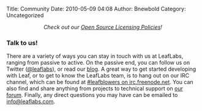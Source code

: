 Title: Community
Date: 2010-05-09 04:08
Author: Bnewbold
Category: Uncategorized

<center>
<em>Check out our <a href="/licensing/">Open Source Licensing Policies</a>!</em>
</center>

<h3>Talk to us!</h3>

There are a variety of ways you can stay in touch with us at LeafLabs, ranging
from passive to active. On the passive end, you can follow us on Twitter 
(<a href="http://twitter.com/leaflabs">@leaflabs</a>), or read our 
<a href="http://leaflabs.com/blog/">blog</a>. A great way to get started
developing with Leaf, or to get to know the LeafLabs team, is to hang out on
our IRC channel, which can be found at 
<a href="http://webchat.freenode.net/">#leafblowers on irc.freenode.net</a>. You
can also find and share anything from projects to technical support on <a
href="http://forums.leaflabs.com">our forum</a>. Finally, any direct questions
you may have can be emailed to <a href="mailto:info@leaflabs.com">info@leaflabs.com</a>.

<script src="http://widgets.twimg.com/j/2/widget.js"></script>
 <script type="text/javascript">// <![CDATA[
new TWTR.Widget({
  version: 2,
  type: 'list',
  rpp: 30,
  interval: 6000,
  title: 'ugh twitter ugh',
  subject: '',
  width: 'auto',
  height: 200,
  theme: {
    shell: {
      background: '#33941f',
      color: '#ffffff'
    },
    tweets: {
      background: '#ffffff',
      color: '#444444',
      links: '#397adb'
    }
  },
  features: {
    scrollbar: true,
    loop: false,
    live: false,
    hashtags: true,
    timestamp: true,
    avatars: true,
    behavior: 'all'
  }
}).render().setList('leaflabs', 'community').start();
// ]]></script>

<script src="http://l.yimg.com/a/i/us/pps/listbadge_1.3.js">{"pipe_id":"6741f7b433b24f615b011aad478512d7","_btype":"list","width":"770","height":"400"}</script>
